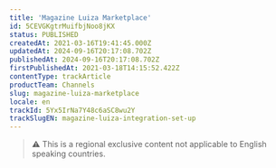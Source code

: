 ```yaml
---
title: 'Magazine Luiza Marketplace'
id: 5CEVGKgtrMuifbjNoo8jKX
status: PUBLISHED
createdAt: 2021-03-16T19:41:45.000Z
updatedAt: 2024-09-16T20:17:08.702Z
publishedAt: 2024-09-16T20:17:08.702Z
firstPublishedAt: 2021-03-18T14:15:52.422Z
contentType: trackArticle
productTeam: Channels
slug: magazine-luiza-marketplace
locale: en
trackId: 5Yx5IrNa7Y48c6aSC8wu2Y
trackSlugEN: magazine-luiza-integration-set-up
---
```


>⚠️ This is a regional exclusive content not applicable to 
> English speaking countries.
